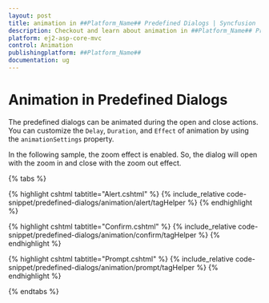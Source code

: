 ```yaml
---
layout: post
title: animation in ##Platform_Name## Predefined Dialogs | Syncfusion
description: Checkout and learn about animation in ##Platform_Name## Predefined Dialogs of Syncfusion Essential JS 2 and more details.
platform: ej2-asp-core-mvc
control: Animation
publishingplatform: ##Platform_Name##
documentation: ug
---
```


# Animation in Predefined Dialogs 

The predefined dialogs can be animated during the open and close actions. You can customize the `Delay`, `Duration`, and `Effect` of animation by using the `animationSettings` property.

In the following sample, the zoom effect is enabled. So, the dialog will open with the zoom in and close with the zoom out effect.




{% tabs %}

{% highlight cshtml tabtitle="Alert.cshtml" %}
{% include_relative code-snippet/predefined-dialogs/animation/alert/tagHelper %}
{% endhighlight %}

{% highlight cshtml tabtitle="Confirm.cshtml" %}
{% include_relative code-snippet/predefined-dialogs/animation/confirm/tagHelper %}
{% endhighlight %}

{% highlight cshtml tabtitle="Prompt.cshtml" %}
{% include_relative code-snippet/predefined-dialogs/animation/prompt/tagHelper %}
{% endhighlight %}

{% endtabs %}